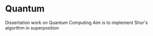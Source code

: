 # Quantum
Dissertation work on Quantum Computing
Aim is to implement Shor's algorithm in superposition
